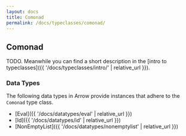 ```yaml
---
layout: docs
title: Comonad
permalink: /docs/typeclasses/comonad/
---
```


## Comonad

TODO. Meanwhile you can find a short description in the [intro to typeclasses]({{ '/docs/typeclasses/intro/' | relative_url }}).

### Data Types

The following data types in Arrow provide instances that adhere to the `Comonad` type class.

- [Eval]({{ '/docs/datatypes/eval' | relative_url }})
- [Id]({{ '/docs/datatypes/id' | relative_url }})
- [NonEmptyList]({{ '/docs/datatypes/nonemptylist' | relative_url }})
